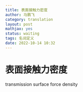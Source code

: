 ```yaml
---
title: 表面接触力密度
author: 马鹏飞
category: translation
layout: post
mathjax: yes
status: waiting
tags: 名词定义
date: 2022-10-14 10:32
---
```

# 表面接触力密度

transmission surface force density